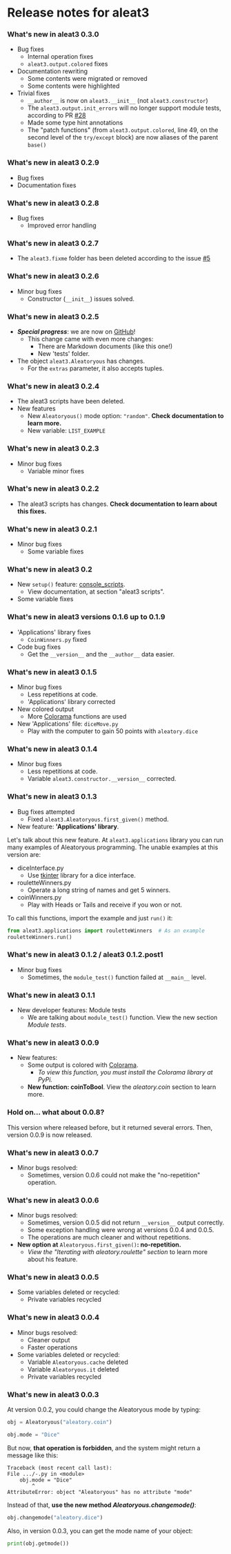# Release notes for aleat3

### What's new in aleat3 0.3.0

- Bug fixes
  - Internal operation fixes
  - `aleat3.output.colored` fixes
- Documentation rewriting
  - Some contents were migrated or removed
  - Some contents were highlighted
- Trivial fixes
  - `__author__` is now on `aleat3.__init__` (not `aleat3.constructor`)
  - The `aleat3.output.init_errors` will no longer support module tests, according to PR [\#28](http://github.com/diddileija/aleat3/pull/28)
  - Made some type hint annotations
  - The "patch functions" (from `aleat3.output.colored`, line 49, on the second level of the `try/except` block) are now aliases of the parent `base()`

### What's new in aleat3 0.2.9

- Bug fixes
- Documentation fixes

### What's new in aleat3 0.2.8

- Bug fixes
  - Improved error handling

### What's new in aleat3 0.2.7

- The `aleat3.fixme` folder has been deleted according to the issue [\#5](http://github.com/diddileija/aleat3/issues/5)

### What's new in aleat3 0.2.6

- Minor bug fixes
  - Constructor (`__init__`) issues solved.

### What's new in aleat3 0.2.5

- _**Special progress**_: we are now on [GitHub](http://github.com/diddileija/aleat3)!
  - This change came with even more changes:
    - There are Markdown documents (like this one!)
    - New 'tests' folder.
- The object `aleat3.Aleatoryous` has changes.
  - For the `extras` parameter, it also accepts tuples.

### What's new in aleat3 0.2.4

- The aleat3 scripts have been deleted.
- New features
  - New `Aleatoryous()` mode option: `"random"`. __Check documentation to learn more.__
  - New variable: `LIST_EXAMPLE`

### What's new in aleat3 0.2.3

- Minor bug fixes
  - Variable minor fixes

### What's new in aleat3 0.2.2

- The aleat3 scripts has changes. __Check documentation to learn about this fixes.__

### What's new in aleat3 0.2.1

- Minor bug fixes
  - Some variable fixes

### What's new in aleat3 0.2

- New `setup()` feature: [console_scripts](https://packaging.python.org/guides/distributing-packages-using-setuptools/#console-scripts).
  - View documentation, at section "aleat3 scripts".
- Some variable fixes

### What's new in aleat3 versions 0.1.6 up to 0.1.9

- 'Applications' library fixes
  - `CoinWinners.py` fixed
- Code bug fixes
  - Get the `__version__` and the `__author__` data easier.

### What's new in aleat3 0.1.5

- Minor bug fixes
  - Less repetitions at code.
  - 'Applications' library corrected
- New colored output
  - More [Colorama](http://pypi.org/project/colorama) functions are used
- New 'Applications' file: `diceMove.py`
  - Play with the computer to gain 50 points with `aleatory.dice`

### What's new in aleat3 0.1.4

- Minor bug fixes
  - Less repetitions at code.
  - Variable `aleat3.constructor.__version__` corrected.

### What's new in aleat3 0.1.3

- Bug fixes attempted
  - Fixed `aleat3.Aleatoryous.first_given()` method.
- New feature: __'Applications' library__.

Let's talk about this new feature. At `aleat3.applications` library you can run many
examples of Aleatoryous programming. The unable examples at this version are:

- diceInterface.py
  - Use [tkinter](http://docs.python.org/3.8/library/tkinter) library for a dice interface.
- rouletteWinners.py
  - Operate a long string of names and get 5 winners.
- coinWinners.py
  - Play with Heads or Tails and receive if you won or not.

To call this functions, import the example and just `run()` it:

```python
from aleat3.applications import rouletteWinners  # As an example
rouletteWinners.run()
```

### What's new in aleat3 0.1.2 / aleat3 0.1.2.post1

- Minor bug fixes
  - Sometimes, the `module_test()` function failed at `__main__` level.

### What's new in aleat3 0.1.1

- New developer features: Module tests
  - We are talking about `module_test()` function. View the new section _Module tests_.

### What's new in aleat3 0.0.9

- New features:
  - Some output is colored with [Colorama](http://pypi.org/project/colorama).
    - _To view this function, you must install the Colorama library at PyPi._
  - __New function: coinToBool__. View the _aleatory.coin_ section to learn more.

### Hold on... what about 0.0.8?

This version where released before, but it returned several errors. Then, version
0.0.9 is now released.

### What's new in aleat3 0.0.7

- Minor bugs resolved:
  - Sometimes, version 0.0.6 could not make the "no-repetition" operation.

### What's new in aleat3 0.0.6

- Minor bugs resolved:
  - Sometimes, version 0.0.5 did not return `__version__` output correctly.
  - Some exception handling were wrong at versions 0.0.4 and 0.0.5.
  - The operations are much cleaner and without repetitions.
- __New option at__ `Aleatoryous.first_given()`__: no-repetition.__
  - _View the "Iterating with aleatory.roulette" section_ to learn more about his feature.

### What's new in aleat3 0.0.5

- Some variables deleted or recycled:
  - Private variables recycled

### What's new in aleat3 0.0.4

- Minor bugs resolved:
  - Cleaner output
  - Faster operations
- Some variables deleted or recycled:
  - Variable `Aleatoryous.cache` deleted
  - Variable `Aleatoryous.it` deleted
  - Private variables recycled

### What's new in aleat3 0.0.3

At version 0.0.2, you could change the Aleatoryous mode by typing:

```python
obj = Aleatoryous("aleatory.coin")

obj.mode = "Dice"
```

But now, **that operation is forbidden**, and the system might return a message
like this:

```
Traceback (most recent call last):
File .../-.py in <module>
    obj.mode = "Dice"
        ^
AttributeError: object "Aleatoryous" has no attribute "mode"
```

Instead of that, **use the new method _Aleatoryous.changemode()_**:

```python
obj.changemode("aleatory.dice")
```

Also, in version 0.0.3, you can get the mode name of your object:

```python
print(obj.getmode())
```
